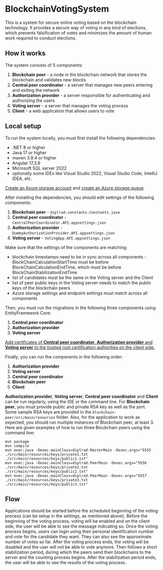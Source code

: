 # BlockchainVotingSystem
This is a system for secure online voting based on the blockchain technology. It provides a secure way of voting in any kind of elections, which prevents falsification of votes and minimizes the amount of human work required to conduct elections.

## How it works
The system consists of 5 components:
1. **Blockchain peer** - a node in the blockchain network that stores the blockchain and validates new blocks
2. **Central peer coordinator** - a server that manages new peers entering and exiting the network
3. **Authorization provider** - a server responsible for authenticating and authorizing the users
4. **Voting server** - a server that manages the voting process
5. **Client** - a web application that allows users to vote

## Local setup
To run the system locally, you must first install the following dependencies:
- .NET 8 or higher
- Java 17 or higher
- maven 3.9.4 or higher
- Angular 17.3.9
- Microsoft SQL server 2022 
- optionally some IDEs like Visual Studio 2022, Visual Studio Code, IntelliJ IDEA, etc.

[Create an Azure storage account](https://learn.microsoft.com/en-us/azure/storage/common/storage-account-create?tabs=azure-portal) and [create an Azure storage queue](https://learn.microsoft.com/en-us/azure/storage/queues/storage-quickstart-queues-portal).

After installing the dependencies, you should edit settings of the following components:
1. **Blockchain peer** - `diplrad.constants.Constants.java`
2. **Central peer coordinator** - `CentralPeerCoordinator.API.appsettings.json`
3. **Authorization provider** - `DummyAuthorizationProvider.API.appsettings.json`
4. **Voting server** - `VotingApp.API.appsettings.json`

Make sure that the settings of the components are matching:
* blockchain timestamps need to be in sync across all components - BlockChainCalculationStartTime must be before BlockChainCalculationEndTime, which must be before BlockChainStabilizationEndTime
* list of candidates must be the same in the Voting server and the Client
* list of peer public keys in the Voting server needs to match the public keys of the blockchain peers
* Azure storage settings and endpoint settings must match across all components

Then, you must run the migrations in the following three components using EntityFramework Core:
1. **Central peer coordinator**
2. **Authorization provider**
3. **Voting server**

[Add certificates of **Central peer coordinator**, **Authorization provider** and **Voting server** to the trusted root certification authorities on the client side.](https://help.highbond.com/helpdocs/analytics-exchange/5/Content/ax_administration/t_importing_certificates_into_the_java_cacerts_file.html)

Finally, you can run the components in the following order:
1. **Authorization provider**
2. **Voting server**
3. **Central peer coordinator**
4. **Blockchain peer**
5. **Client**

**Authorization provider**, **Voting server**, **Central peer coordinator** and **Client** can be run regularly, using the IDE or the command line. 
For **Blockchain peer**, you must provide public and private RSA key as well as the port. Some sample RSA keys are provided in the `blockchain-peer/src/main/resources` folder.
Also, for the application to work as expected, you should run multiple instances of Blockchain peer, at least 3. 
Here are given examples of how to run three Blockchain peers using the command line:
```
mvn package
mvn compile
mvn exec:java -Dexec.mainClass=diplrad.MasterMain -Dexec.args="5555 ./src/main/resources/keys/private1.txt ./src/main/resources/keys/public1.txt"
mvn exec:java -Dexec.mainClass=diplrad.PeerMain -Dexec.args="5556 ./src/main/resources/keys/private2.txt ./src/main/resources/keys/public2.txt"
mvn exec:java -Dexec.mainClass=diplrad.PeerMain -Dexec.args="5557 ./src/main/resources/keys/private3.txt ./src/main/resources/keys/public3.txt"
```

## Flow
Applications should be started before the scheduled beginning of the voting process (can be setup in the settings, as mentioned above).
Before the beginning of the voting process, voting will be enabled and on the client side, the user will be able to see the message indicating so.
Once the voting process begins, users can login using their personal identification number and vote for the candidate they want. They can also see the approximate number of votes so far.
After the voting process ends, the voting will be disabled and the user will not be able to vote anymore. Then follows a short stabilization period, during which the peers send their blockchains to the server and the counting process begins. After the stabilization period ends, the user will be able to see the results of the voting process.


